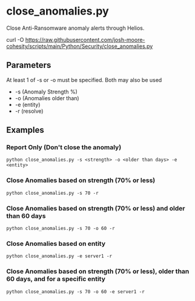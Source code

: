 # **close_anomalies.py**

   Close Anti-Ransomware anomaly alerts through Helios.

   curl -O https://raw.githubusercontent.com/josh-moore-cohesity/scripts/main/Python/Security/close_anomalies.py

## **Parameters**
   At least 1 of -s or -o must be specified.  Both may also be used
* -s (Anomaly Strength %)
* -o (Anomalies older than)
* -e (entity)
* -r (resolve)
  
## **Examples**

### Report Only (Don't close the anomaly)
    python close_anomalies.py -s <strength> -o <older than days> -e <entity>

### Close Anomalies based on strength (70% or less)
    python close_anomalies.py -s 70 -r

### Close Anomalies based on strength (70% or less) and older than 60 days
    python close_anomalies.py -s 70 -o 60 -r

### Close Anomalies based on entity
    python close_anomalies.py -e server1 -r

### Close Anomalies based on strength (70% or less), older than 60 days, and for a specific entity
    python close_anomalies.py -s 70 -o 60 -e server1 -r
